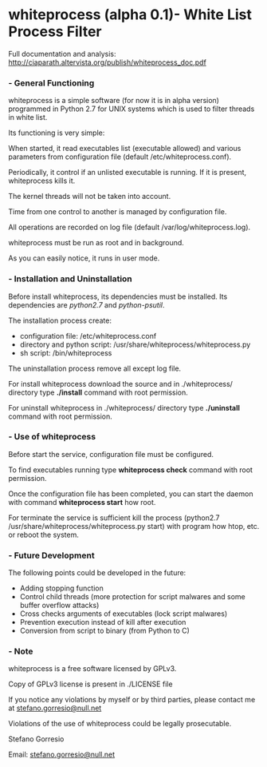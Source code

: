 # whiteprocess (alpha 0.1)- White List Process Filter


Full documentation and analysis:   http://ciaparath.altervista.org/publish/whiteprocess_doc.pdf



### - General Functioning

whiteprocess is a simple software (for now it is in alpha version) programmed in Python 2.7 for UNIX systems which is used to filter threads in white list.


Its functioning is very simple:

When started, it read executables list (executable allowed) and various parameters from configuration file (default /etc/whiteprocess.conf).

Periodically, it control if an unlisted executable is running. If it is present, whiteprocess kills it.

The kernel threads will not be taken into account.

Time from one control to another is managed by configuration file.

All operations are recorded on log file (default /var/log/whiteprocess.log).

whiteprocess must be run as root and in background.

As you can easily notice, it runs in user mode.




### - Installation and Uninstallation

Before install whiteprocess, its dependencies must be installed.
Its dependencies are *python2.7* and *python-psutil*.

The installation process create:
 - configuration file: /etc/whiteprocess.conf
 - directory and python script: /usr/share/whiteprocess/whiteprocess.py
 - sh script: /bin/whiteprocess

The uninstallation process remove all except log file.


For install whiteprocess download the source and in ./whiteprocess/ directory type **./install** command with root permission.

For uninstall whiteprocess in ./whiteprocess/ directory type **./uninstall** command with root permission.




### - Use of whiteprocess

Before start the service, configuration file must be configured.

To find executables running type **whiteprocess check** command with root permission.

Once the configuration file has been completed, you can start the daemon
with command **whiteprocess start** how root.

For terminate the service is sufficient kill the process (python2.7 /usr/share/whiteprocess/whiteprocess.py start) with program how htop, etc. or reboot the system.

### - Future Development
The following points could be developed in the future:
- Adding stopping function
- Control child threads (more protection for script malwares and some buffer overflow attacks)
- Cross checks arguments of executables (lock script malwares)
- Prevention execution instead of kill after execution
- Conversion from script to binary (from Python to C)

### - Note

whiteprocess is a free software licensed by GPLv3.

Copy of GPLv3 license is present in ./LICENSE file


If you notice any violations by myself or by third parties, please contact me at stefano.gorresio@null.net

Violations of the use of whiteprocess could be legally prosecutable.



Stefano Gorresio

Email: stefano.gorresio@null.net
